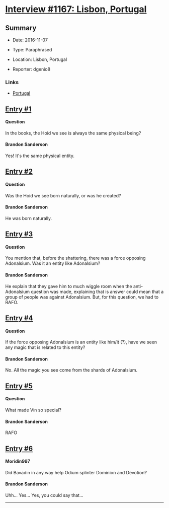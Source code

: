 # [Interview #1167: Lisbon, Portugal](https://www.theoryland.com/intvmain.php?i=1167)

## Summary

- Date: 2016-11-07

- Type: Paraphrased

- Location: Lisbon, Portugal

- Reporter: dgenio8

### Links

- [Portugal](http://www.17thshard.com/forum/topic/56680-2016-11-07-fnac-colombo-lisbon-portugal/)


## [Entry #1](./t-1167/1)

#### Question

In the books, the Hoid we see is always the same physical being?

#### Brandon Sanderson

Yes! It's the same physical entity.

## [Entry #2](./t-1167/2)

#### Question

Was the Hoid we see born naturally, or was he created?

#### Brandon Sanderson

He was born naturally.

## [Entry #3](./t-1167/3)

#### Question

You mention that, before the shattering, there was a force opposing Adonalsium. Was it an entity like Adonalsium?

#### Brandon Sanderson

He explain that they gave him to much wiggle room when the anti-Adonalsium question was made, explaining that is answer could mean that a group of people was against Adonalsium. But, for this question, we had to RAFO.

## [Entry #4](./t-1167/4)

#### Question

If the force opposing Adonalsium is an entity like him/it (?), have we seen any magic that is related to this entity?

#### Brandon Sanderson

No. All the magic you see come from the shards of Adonalsium.

## [Entry #5](./t-1167/5)

#### Question

What made Vin so special?

#### Brandon Sanderson

RAFO

## [Entry #6](./t-1167/6)

#### Moridin997

Did Bavadin in any way help Odium splinter Dominion and Devotion?

#### Brandon Sanderson

Uhh... Yes... Yes, you could say that...


---

